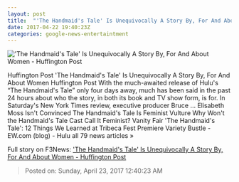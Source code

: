 ```yaml
---
layout: post
title:  "'The Handmaid's Tale' Is Unequivocally A Story By, For And About Women - Huffington Post"
date: 2017-04-22 19:40:23Z
categories: google-news-entertaintment
---
```


!['The Handmaid's Tale' Is Unequivocally A Story By, For And About Women - Huffington Post](http://img.huffingtonpost.com/asset/2000_1000/58fba2a52600004500c47251.jpeg)

Huffington Post 'The Handmaid's Tale' Is Unequivocally A Story By, For And About Women Huffington Post With the much-awaited release of Hulu's “The Handmaid's Tale” only four days away, much has been said in the past 24 hours about who the story, in both its book and TV show form, is for. In Saturday's New York Times review, executive producer Bruce ... Elisabeth Moss Isn't Convinced The Handmaid's Tale Is Feminist Vulture Why Won't the Handmaid's Tale Cast Call It Feminist? Vanity Fair 'The Handmaid's Tale': 12 Things We Learned at Tribeca Fest Premiere Variety Bustle - EW.com (blog) - Hulu all 79 news articles »


Full story on F3News: ['The Handmaid's Tale' Is Unequivocally A Story By, For And About Women - Huffington Post](http://www.f3nws.com/n/jaRVkH)

> Posted on: Sunday, April 23, 2017 12:40:23 AM
